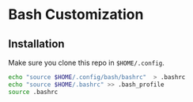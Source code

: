 # Bash Customization
  
## Installation
Make sure you clone this repo in `$HOME/.config`.  
```sh
echo "source $HOME/.config/bash/bashrc"  > .bashrc  
echo "source $HOME/.bashrc" >> .bash_profile
source .bashrc
```
